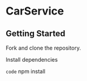 # CarService

## Getting Started

Fork and clone the repository.

Install dependencies

`code` npm install

